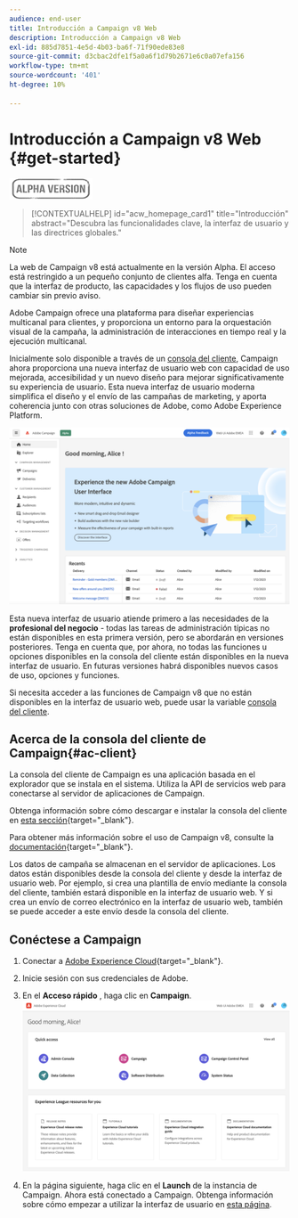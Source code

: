 ```yaml
---
audience: end-user
title: Introducción a Campaign v8 Web
description: Introducción a Campaign v8 Web
exl-id: 885d7851-4e5d-4b03-ba6f-71f90ede83e8
source-git-commit: d3cbac2dfe1f5a0a6f1d79b2671e6c0a07efa156
workflow-type: tm+mt
source-wordcount: '401'
ht-degree: 10%

---
```


# Introducción a Campaign v8 Web {#get-started}

![](../assets/do-not-localize/badge.png)

<!--
V8 web overview
context, scope (targets cross-channel practitioners), limitations
only existing customers
-->
>[!CONTEXTUALHELP]
>id="acw_homepage_card1"
>title="Introducción"
>abstract="Descubra las funcionalidades clave, la interfaz de usuario y las directrices globales."

>[!NOTE]
>
>La web de Campaign v8 está actualmente en la versión Alpha. El acceso está restringido a un pequeño conjunto de clientes alfa. Tenga en cuenta que la interfaz de producto, las capacidades y los flujos de uso pueden cambiar sin previo aviso.

Adobe Campaign ofrece una plataforma para diseñar experiencias multicanal para clientes, y proporciona un entorno para la orquestación visual de la campaña, la administración de interacciones en tiempo real y la ejecución multicanal.

Inicialmente solo disponible a través de un [consola del cliente](#ac-client), Campaign ahora proporciona una nueva interfaz de usuario web con capacidad de uso mejorada, accesibilidad y un nuevo diseño para mejorar significativamente su experiencia de usuario. Esta nueva interfaz de usuario moderna simplifica el diseño y el envío de las campañas de marketing, y aporta coherencia junto con otras soluciones de Adobe, como Adobe Experience Platform.


![](assets/home.png)

Esta nueva interfaz de usuario atiende primero a las necesidades de la **profesional del negocio** - todas las tareas de administración típicas no están disponibles en esta primera versión, pero se abordarán en versiones posteriores. Tenga en cuenta que, por ahora, no todas las funciones u opciones disponibles en la consola del cliente están disponibles en la nueva interfaz de usuario. En futuras versiones habrá disponibles nuevos casos de uso, opciones y funciones.

Si necesita acceder a las funciones de Campaign v8 que no están disponibles en la interfaz de usuario web, puede usar la variable [consola del cliente](#ac-client).

## Acerca de la consola del cliente de Campaign{#ac-client}

La consola del cliente de Campaign es una aplicación basada en el explorador que se instala en el sistema. Utiliza la API de servicios web para conectarse al servidor de aplicaciones de Campaign.

Obtenga información sobre cómo descargar e instalar la consola del cliente en [esta sección](https://experienceleague.adobe.com/docs/campaign/campaign-v8/new/connect.html){target="_blank"}.

Para obtener más información sobre el uso de Campaign v8, consulte la [documentación](https://experienceleague.adobe.com/docs/campaign/campaign-v8/campaign-home.html?lang=es){target="_blank"}.

Los datos de campaña se almacenan en el servidor de aplicaciones. Los datos están disponibles desde la consola del cliente y desde la interfaz de usuario web. Por ejemplo, si crea una plantilla de envío mediante la consola del cliente, también estará disponible en la interfaz de usuario web. Y si crea un envío de correo electrónico en la interfaz de usuario web, también se puede acceder a este envío desde la consola del cliente.

## Conéctese a Campaign


1. Conectar a [Adobe Experience Cloud](http://experience.adobe.com){target="_blank"}.
1. Inicie sesión con sus credenciales de Adobe.
1. En el **Acceso rápido** , haga clic en **Campaign**.
   ![](assets/connect.png)

1. En la página siguiente, haga clic en el **Launch** de la instancia de Campaign.
Ahora está conectado a Campaign. Obtenga información sobre cómo empezar a utilizar la interfaz de usuario en [esta página](user-interface.md).

<!--
-> experience cloud home: "Campaign" -> home campaign v8
-> or Campaign v8 web if direct URL
-->

